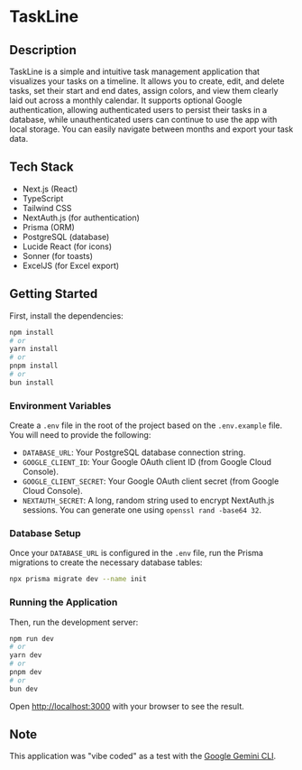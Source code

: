 # TaskLine

## Description

TaskLine is a simple and intuitive task management application that visualizes your tasks on a timeline. It allows you to create, edit, and delete tasks, set their start and end dates, assign colors, and view them clearly laid out across a monthly calendar. It supports optional Google authentication, allowing authenticated users to persist their tasks in a database, while unauthenticated users can continue to use the app with local storage. You can easily navigate between months and export your task data.

## Tech Stack

- Next.js (React)
- TypeScript
- Tailwind CSS
- NextAuth.js (for authentication)
- Prisma (ORM)
- PostgreSQL (database)
- Lucide React (for icons)
- Sonner (for toasts)
- ExcelJS (for Excel export)

## Getting Started

First, install the dependencies:

```bash
npm install
# or
yarn install
# or
pnpm install
# or
bun install
```

### Environment Variables

Create a `.env` file in the root of the project based on the `.env.example` file. You will need to provide the following:

- `DATABASE_URL`: Your PostgreSQL database connection string.
- `GOOGLE_CLIENT_ID`: Your Google OAuth client ID (from Google Cloud Console).
- `GOOGLE_CLIENT_SECRET`: Your Google OAuth client secret (from Google Cloud Console).
- `NEXTAUTH_SECRET`: A long, random string used to encrypt NextAuth.js sessions. You can generate one using `openssl rand -base64 32`.

### Database Setup

Once your `DATABASE_URL` is configured in the `.env` file, run the Prisma migrations to create the necessary database tables:

```bash
npx prisma migrate dev --name init
```

### Running the Application

Then, run the development server:

```bash
npm run dev
# or
yarn dev
# or
pnpm dev
# or
bun dev
```

Open [http://localhost:3000](http://localhost:3000) with your browser to see the result.

## Note

This application was "vibe coded" as a test with the [Google Gemini CLI](https://github.com/google-gemini/gemini-cli).
